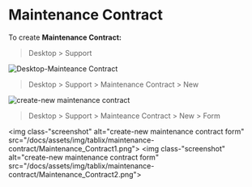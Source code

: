 <!-- add-breadcrumbs -->
<!-- add-breadcrumbs -->

# Maintenance Contract

To create **Maintenance Contract:**
> Desktop > Support

<img class="screenshot" alt="Desktop-Mainteance Contract" src="/docs/assets/img/tablix/desktop/Support.png">

> Desktop > Support > Maintenance Contract > New

<img  class="screenshot" alt="create-new maintenance contract" src="/docs/assets/img/tablix/maintenance-contract/Maintenance_Contarct_list.png">

> Desktop > Support > Mainteance Contract > New > Form

<img class-"screenshot" alt="create-new maintenance contract form" src="/docs/assets/img/tablix/maintenance-contract/Maintenance_Contract1.png">
<img class-"screenshot" alt="create-new maintenance contract form" src="/docs/assets/img/tablix/maintenance-contract/Maintenance_Contract2.png">

